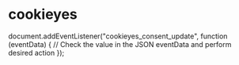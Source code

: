 # cookieyes
document.addEventListener("cookieyes_consent_update", function (eventData) 
{
    // Check the value in the JSON eventData and perform desired action
});
